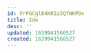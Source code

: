 ```yaml
---
id: FrPGCglB4KRIa3QfWKPDx
title: Ide
desc: ''
updated: 1639941566527
created: 1639941566527
---
```


